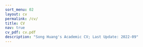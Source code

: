 ```yaml
---
sort_menu: 02
layout: cv
permalink: /cv/
title: CV
nav: true
cv_pdf: cv.pdf
description: "Song Huang's Academic CV; Last Update: 2022-09"
---
```

